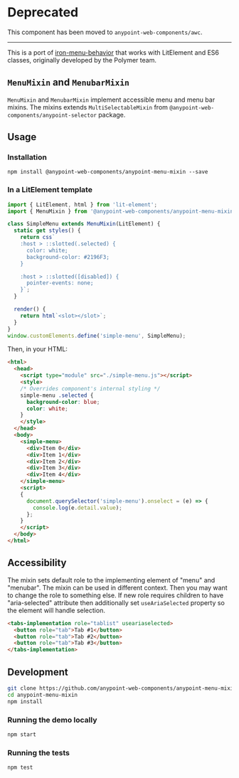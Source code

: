 # Deprecated

This component has been moved to `anypoint-web-components/awc`.

-----

This is a port of [iron-menu-behavior](https://github.com/PolymerElements/iron-menu-behavior) that works with LitElement and ES6 classes, originally developed by the Polymer team.

## `MenuMixin` and `MenubarMixin`

`MenuMixin` and `MenubarMixin` implement accessible menu and menu bar mixins.
The mixins extends `MultiSelectableMixin` from `@anypoint-web-components/anypoint-selector` package.

## Usage

### Installation

```
npm install @anypoint-web-components/anypoint-menu-mixin --save
```

### In a LitElement template

```javascript
import { LitElement, html } from 'lit-element';
import { MenuMixin } from '@anypoint-web-components/anypoint-menu-mixin';

class SimpleMenu extends MenuMixin(LitElement) {
  static get styles() {
    return css`
    :host > ::slotted(.selected) {
      color: white;
      background-color: #2196F3;
    }

    :host > ::slotted([disabled]) {
      pointer-events: none;
    }`;
  }

  render() {
    return html`<slot></slot>`;
  }
}
window.customElements.define('simple-menu', SimpleMenu);
```

Then, in your HTML:

```html
<html>
  <head>
    <script type="module" src="./simple-menu.js"></script>
    <style>
    /* Overrides component's internal styling */
    simple-menu .selected {
      background-color: blue;
      color: white;
    }
    </style>
  </head>
  <body>
    <simple-menu>
      <div>Item 0</div>
      <div>Item 1</div>
      <div>Item 2</div>
      <div>Item 3</div>
      <div>Item 4</div>
    </simple-menu>
    <script>
    {
      document.querySelector('simple-menu').onselect = (e) => {
        console.log(e.detail.value);
      };
    }
    </script>
  </body>
</html>
```

## Accessibility

The mixin sets default role to the implementing element of "menu" and "menubar". The mixin can be used in different context. Then you may want to change the role to something else. If new role requires children to have "aria-selected" attribute then additionally set `useAriaSelected` property so the element will handle selection.

```html
<tabs-implementation role="tablist" useariaselected>
  <button role="tab">Tab #1</button>
  <button role="tab">Tab #2</button>
  <button role="tab">Tab #3</button>
</tabs-implementation>
```

## Development

```sh
git clone https://github.com/anypoint-web-components/anypoint-menu-mixin
cd anypoint-menu-mixin
npm install
```

### Running the demo locally

```sh
npm start
```

### Running the tests

```sh
npm test
```
